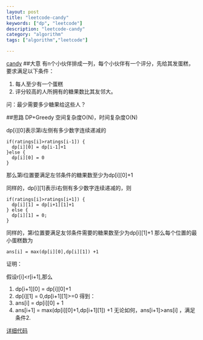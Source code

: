 ```yaml
---
layout: post
title: "leetcode-candy"
keywords: ["dp", "leetcode"]
description: "leetcode-candy"
category: "algorithm"
tags: ["algorithm","leetcode"]

---
```


[candy](https://oj.leetcode.com/problems/candy/)
##大意
有n个小伙伴排成一列，每个小伙伴有一个评分，先给其发蛋糕，要求满足以下条件：

1. 每人至少有一个蛋糕
2. 评分较高的人所拥有的糖果数比其友邻大。

问：最少需要多少糖果给这些人？

##思路
DP+Greedy
空间复杂度O(N)，时间复杂度O(N)

dp[i][0]表示第i左侧有多少数字连续递减的
```
if(ratings[i]>ratings[i-1]) {
  dp[i][0] = dp[i-1]+1
}else {
  dp[i][0] = 0
}
```
那么第i位置要满足左邻条件的糖果数至少为dp[i][0]+1

同样的，dp[i][1]表示i右侧有多少数字连续递减的，则

```
if(ratings[i]>ratings[i+1]) {
  dp[i][1] = dp[i+1][1]+1
} else {
  dp[i][1] = 0;
}
```
同样的，第i位置要满足友邻条件需要的糖果数至少为dp[i][1]+1
那么每个位置的最小蛋糕数为

```
ans[i] = max(dp[i][0],dp[i][1]) +1
```

证明：

假设r[i]<r[i+1],那么

1. dp[i+1][0] = dp[i][0]+1
2. dp[i][1] = 0,dp[i+1][1]>=0
得到：
1. ans[i] = dp[i][0] + 1
2. ans[i+1] = max(dp[i][0]+1,dp[i+1][1]) +1
无论如何，ans[i+1]>ans[i] ，满足条件2.

[详细代码]()
